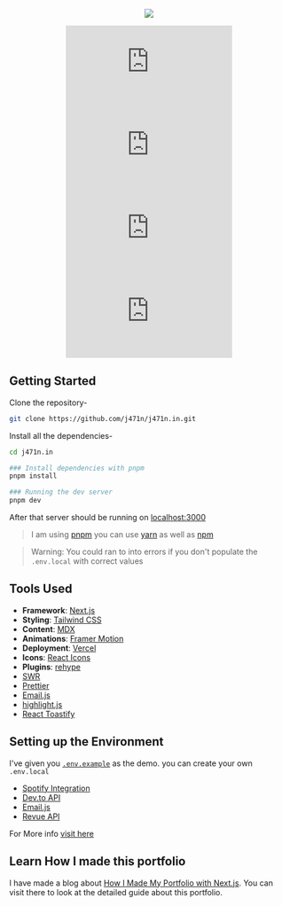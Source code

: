 <div align="center">

  ![](https://imgur.com/Kpzk2LQ.png)
  
  ![Github stars](https://img.shields.io/github/stars/j471n/j471n.in?style=flat-square)
  ![Github Forks](https://img.shields.io/github/forks/j471n/j471n.in?style=flat-square)
  ![GitHub code size in bytes](https://img.shields.io/github/languages/code-size/j471n/j471n.in?style=flat-square)
  ![GitHub repo size](https://img.shields.io/github/repo-size/j471n/j471n.in?style=flat-square)
</div>


## Getting Started

Clone the repository-
```bash
git clone https://github.com/j471n/j471n.in.git
```

Install all the dependencies-
```bash
cd j471n.in

### Install dependencies with pnpm
pnpm install

### Running the dev server
pnpm dev
```

After that server should be running on [localhost:3000](http://localhost:3000)
> I am using [pnpm](https://pnpm.io/) you can use [yarn](https://yarnpkg.com/) as well as [npm](https://www.npmjs.com/)

> Warning: You could ran to into errors if you don't populate the `.env.local` with correct values

## Tools Used 

- **Framework**: [Next.js](https://nextjs.org/)
- **Styling**: [Tailwind CSS](https://tailwindcss.com/)
- **Content**: [MDX](https://github.com/mdx-js/mdx)
- **Animations**: [Framer Motion](https://framer.com/motion)
- **Deployment**: [Vercel](https://vercel.com)
- **Icons**: [React Icons](https://react-icons.github.io/react-icons/)
- **Plugins**: [rehype](https://github.com/rehypejs/rehype)
- [SWR](https://swr.vercel.app/)
- [Prettier](https://prettier.io)
- [Email.js](https://www.emailjs.com/)
- [highlight.js](https://github.com/highlightjs/highlight.js)
- [React Toastify](https://github.com/fkhadra/react-toastify)


## Setting up the Environment
I've given you [`.env.example`](/.env.example) as the demo. you can create your own `.env.local`

- [Spotify Integration](https://j471n.in/blogs/spotify-api-nextjs)
- [Dev.to API](https://dev.to/settings/account)
- [Email.js](https://www.emailjs.com/docs/sdk/installation/)
- [Revue API](https://www.getrevue.co/app/integrations)

For More info [visit here](/.env.example)


## Learn How I made this portfolio  

I have made a blog about [How I Made My Portfolio with Next.js](https://dev.to/j471n/how-i-made-my-portfolio-with-nextjs-2mn3). You can visit there to look at the detailed guide about this portfolio. 

